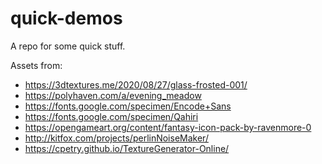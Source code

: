 # quick-demos
A repo for some quick stuff.

Assets from:
* https://3dtextures.me/2020/08/27/glass-frosted-001/
* https://polyhaven.com/a/evening_meadow
* https://fonts.google.com/specimen/Encode+Sans
* https://fonts.google.com/specimen/Qahiri
* https://opengameart.org/content/fantasy-icon-pack-by-ravenmore-0
* http://kitfox.com/projects/perlinNoiseMaker/
* https://cpetry.github.io/TextureGenerator-Online/